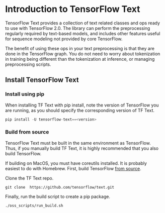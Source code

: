 # Introduction to TensorFlow Text

TensorFlow Text provides a collection of text related classes and ops ready to
use with TensorFlow 2.0. The library can perform the preprocessing regularly
required by text-based models, and includes other features useful for sequence
modeling not provided by core TensorFlow.

The benefit of using these ops in your text preprocessing is that they are done
in the TensorFlow graph. You do not need to worry about tokenization in training
being different than the tokenization at inference, or managing preprocessing
scripts.

## Install TensorFlow Text

### Install using pip

When installing TF Text with pip install, note the version of TensorFlow you are
running, as you should specify the corresponding version of TF Text.

```python
pip install -U tensorflow-text==<version>
```

### Build from source

TensorFlow Text must be built in the same environment as TensorFlow. Thus, if
you manually build TF Text, it is highly recommended that you also build
TensorFlow.

If building on MacOS, you must have coreutils installed. It is probably easiest
to do with Homebrew. First, build TensorFlow
[from source](https://www.tensorflow.org/install/source).

Clone the TF Text repo.

```shell
git clone  https://github.com/tensorflow/text.git
```

Finally, run the build script to create a pip package.

```shell
./oss_scripts/run_build.sh
```
